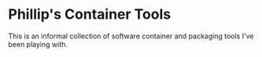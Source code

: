 # Phillip's Container Tools

This is an informal collection of software container and packaging tools I've been playing with.
